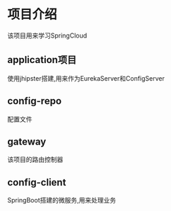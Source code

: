 # 项目介绍
该项目用来学习SpringCloud
## application项目
使用jhipster搭建,用来作为EurekaServer和ConfigServer

## config-repo
配置文件

## gateway
该项目的路由控制器

## config-client
SpringBoot搭建的微服务,用来处理业务
